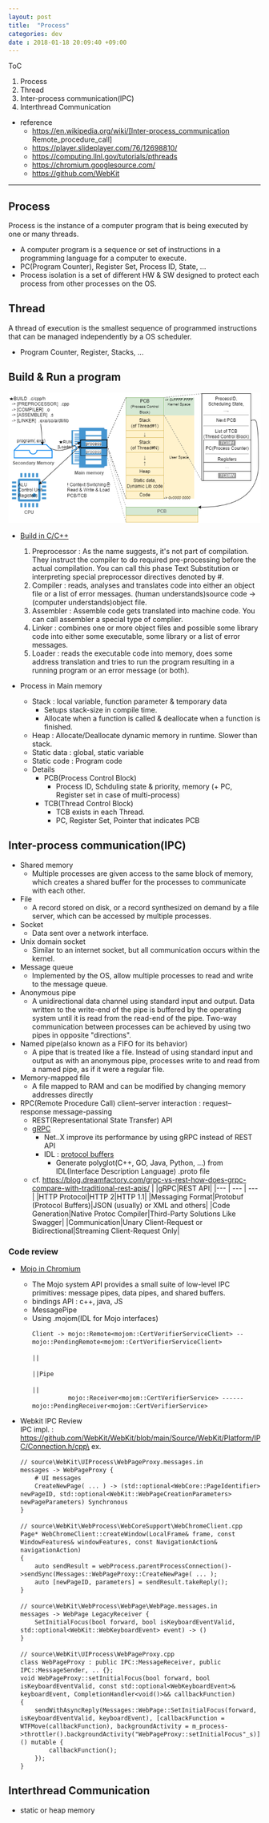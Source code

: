 ```yaml
---
layout: post
title:  "Process"
categories: dev
date : 2018-01-18 20:09:40 +09:00
---
```


ToC
1. Process
1. Thread
1. Inter-process communication(IPC)
1. Interthread Communication
- reference
    - https://en.wikipedia.org/wiki/[Inter-process_communication Remote_procedure_call]
    - https://player.slideplayer.com/76/12698810/
    - https://computing.llnl.gov/tutorials/pthreads
    - https://chromium.googlesource.com/
    - https://github.com/WebKit

---

## Process
Process is the instance of a computer program that is being executed by one or many threads. 
- A computer program is a sequence or set of instructions in a programming language for a computer to execute.
- PC(Program Counter), Register Set, Process ID, State, ...
- Process isolation is a set of different HW & SW designed to protect each process from other processes on the OS.
 

## Thread
A thread of execution is the smallest sequence of programmed instructions that can be managed independently by a OS scheduler.
- Program Counter, Register, Stacks, ...

## Build & Run a program
![](/assets/process.png)


- [Build in C/C++](https://stackoverflow.com/questions/3996651/what-is-compiler-linker-loader)
    1. Preprocessor : As the name suggests, it's not part of compilation. They instruct the compiler to do required pre-processing before the actual compilation. You can call this phase Text Substitution or interpreting special preprocessor directives denoted by #.
    1. Compiler : reads, analyses and translates code into either an object file or a list of error messages. (human understands)source code -> (computer understands)object file.
    1. Assembler : Assemble code gets translated into machine code. You can call assembler a special type of complier.
    1. Linker : combines one or more object files and possible some library code into either some executable, some library or a list of error messages.
    1. Loader : reads the executable code into memory, does some address translation and tries to run the program resulting in a running program or an error message (or both).

- Process in Main memory
    - Stack : local variable, function parameter & temporary data
        - Setups stack-size in compile time.
        - Allocate when a function is called & deallocate when a function is finished.
    - Heap : Allocate/Deallocate dynamic memory in runtime. Slower than stack.
    - Static data : global, static variable
    - Static code : Program code
    - Details 
        - PCB(Process Control Block)
            - Process ID, Schduling state & priority, memory (+ PC, Register set in case of multi-process)
        - TCB(Thread Control Block)
            - TCB exists in each Thread.
            - PC, Register Set, Pointer that indicates PCB


## Inter-process communication(IPC)
- Shared memory
    - Multiple processes are given access to the same block of memory, which creates a shared buffer for the processes to communicate with each other.
- File
    - A record stored on disk, or a record synthesized on demand by a file server, which can be accessed by multiple processes.
- Socket
    - Data sent over a network interface.
- Unix domain socket
    - Similar to an internet socket, but all communication occurs within the kernel.
- Message queue
    - Implemented by the OS, allow multiple processes to read and write to the message queue.
- Anonymous pipe
    - A unidirectional data channel using standard input and output. Data written to the write-end of the pipe is buffered by the operating system until it is read from the read-end of the pipe. Two-way communication between processes can be achieved by using two pipes in opposite "directions".
- Named pipe(also known as a FIFO for its behavior) 
    - A pipe that is treated like a file. Instead of using standard input and output as with an anonymous pipe, processes write to and read from a named pipe, as if it were a regular file.
- Memory-mapped file
    - A file mapped to RAM and can be modified by changing memory addresses directly 
- RPC(Remote Procedure Call)
client–server interaction : request–response message-passing
    - REST(Representational State Transfer) API
    - [gRPC](https://grpc.io/)
        - Net..X improve its performance by using gRPC instead of REST API
        - IDL : [protocol buffers](https://developers.google.com/protocol-buffers)
            - Generate polyglot(C++, GO, Java, Python, ...) from IDL(Interface Description Language) .proto file
    - cf. https://blog.dreamfactory.com/grpc-vs-rest-how-does-grpc-compare-with-traditional-rest-apis/
        | |gRPC|REST API|
        |--- | --- | --- |
        |HTTP Protocol|HTTP 2|HTTP 1.1|
        |Messaging Format|Protobuf (Protocol Buffers)|JSON (usually) or XML and others|
        |Code Generation|Native Protoc Compiler|Third-Party Solutions Like Swagger|
        |Communication|Unary Client-Request or Bidirectional|Streaming	Client-Request Only|

### Code review
- [Mojo in Chromium](https://chromium.googlesource.com/chromium/src.git/+/51.0.2704.48/docs/mojo_in_chromium.md)
    - The Mojo system API provides a small suite of low-level IPC primitives: message pipes, data pipes, and shared buffers.
    - bindings API : c++, java, JS
    - MessagePipe
    - Using .mojom(IDL for Mojo interfaces)
        ```
        Client -> mojo::Remote<mojom::CertVerifierServiceClient> -- mojo::PendingRemote<mojom::CertVerifierServiceClient>
                                                                        ||
                                                                        ||Pipe
                                                                        ||
                  mojo::Receiver<mojom::CertVerifierService> ------ mojo::PendingReceiver<mojom::CertVerifierService>
        ```

- Webkit IPC Review\
IPC impl. : https://github.com/WebKit/WebKit/blob/main/Source/WebKit/Platform/IPC/Connection.h/cpp\
ex.
    ```
    // source\WebKit\UIProcess\WebPageProxy.messages.in
    messages -> WebPageProxy {
        # UI messages
        CreateNewPage( ... ) -> (std::optional<WebCore::PageIdentifier> newPageID, std::optional<WebKit::WebPageCreationParameters> newPageParameters) Synchronous
    }

    // source\WebKit\WebProcess\WebCoreSupport\WebChromeClient.cpp
    Page* WebChromeClient::createWindow(LocalFrame& frame, const WindowFeatures& windowFeatures, const NavigationAction& navigationAction)
    {
        auto sendResult = webProcess.parentProcessConnection()->sendSync(Messages::WebPageProxy::CreateNewPage( ... );
        auto [newPageID, parameters] = sendResult.takeReply();
    }

    // source\WebKit\WebProcess\WebPage\WebPage.messages.in
    messages -> WebPage LegacyReceiver {
        SetInitialFocus(bool forward, bool isKeyboardEventValid, std::optional<WebKit::WebKeyboardEvent> event) -> ()
    }

    // source\WebKit\UIProcess\WebPageProxy.cpp
    class WebPageProxy : public IPC::MessageReceiver, public IPC::MessageSender, .. {};
    void WebPageProxy::setInitialFocus(bool forward, bool isKeyboardEventValid, const std::optional<WebKeyboardEvent>& keyboardEvent, CompletionHandler<void()>&& callbackFunction)
    {
        sendWithAsyncReply(Messages::WebPage::SetInitialFocus(forward, isKeyboardEventValid, keyboardEvent), [callbackFunction = WTFMove(callbackFunction), backgroundActivity = m_process->throttler().backgroundActivity("WebPageProxy::setInitialFocus"_s)] () mutable {
            callbackFunction();
        });
    }
    ```

## Interthread Communication
- static or heap memory